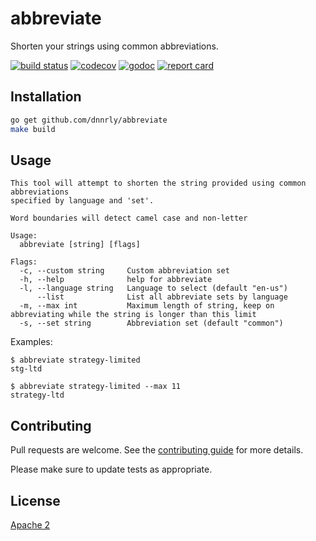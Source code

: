 # abbreviate

Shorten your strings using common abbreviations.

[![build status](https://travis-ci.org/dnnrly/abbreviate.svg?branch=master)](https://travis-ci.org/dnnrly/abbreviate)
[![codecov](https://codecov.io/gh/dnnrly/abbreviate/branch/master/graph/badge.svg)](https://codecov.io/gh/dnnrly/abbreviate)
[![godoc](https://godoc.org/github.com/dnnrly/abbreviate?status.svg)](http://godoc.org/github.com/dnnrly/abbreviate)
[![report card](https://goreportcard.com/badge/github.com/dnnrly/abbreviate)](https://goreportcard.com/report/github.com/dnnrly/abbreviate)

## Installation


```bash
go get github.com/dnnrly/abbreviate
make build
```

## Usage

```
This tool will attempt to shorten the string provided using common abbreviations
specified by language and 'set'.

Word boundaries will detect camel case and non-letter

Usage:
  abbreviate [string] [flags]

Flags:
  -c, --custom string     Custom abbreviation set
  -h, --help              help for abbreviate
  -l, --language string   Language to select (default "en-us")
      --list              List all abbreviate sets by language
  -m, --max int           Maximum length of string, keep on abbreviating while the string is longer than this limit
  -s, --set string        Abbreviation set (default "common")
```

Examples:
```
$ abbreviate strategy-limited
stg-ltd

$ abbreviate strategy-limited --max 11
strategy-ltd
```

## Contributing
Pull requests are welcome. See the [contributing guide](CONTRIBUTING.md) for more details.

Please make sure to update tests as appropriate.

## License
[Apache 2](https://choosealicense.com/licenses/apache-2.0/)
